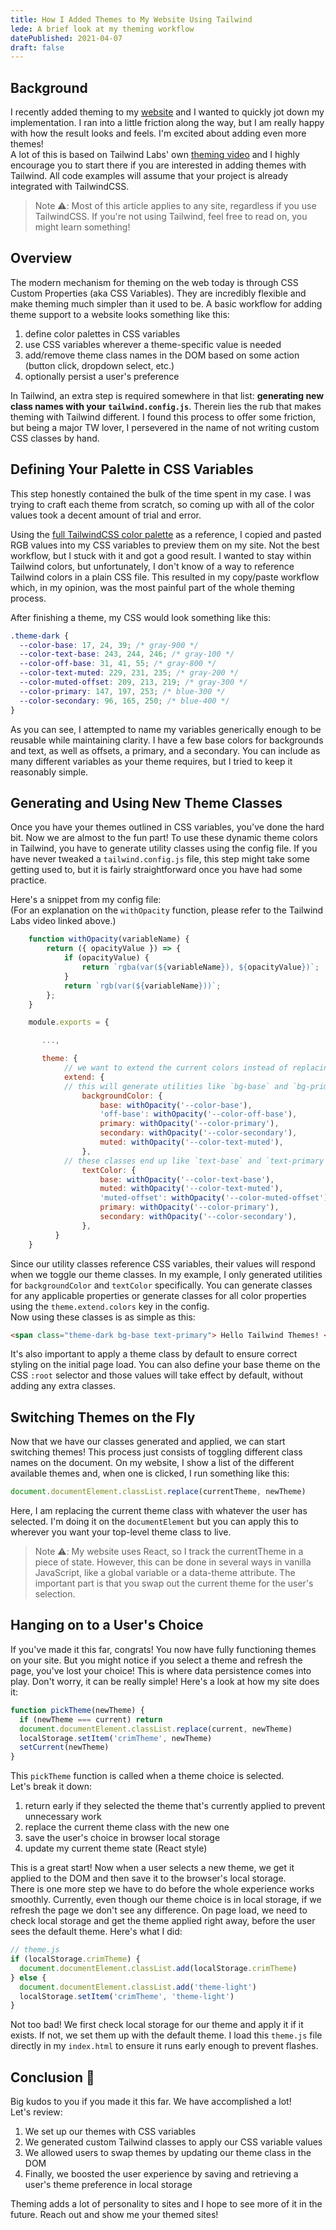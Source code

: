```yaml
---
title: How I Added Themes to My Website Using Tailwind
lede: A brief look at my theming workflow
datePublished: 2021-04-07
draft: false
---
```


## Background

I recently added theming to my [website](https://austincrim.com/) and I wanted to quickly jot down my implementation. I ran into a little friction along the way, but I am really happy with how the result looks and feels. I'm excited about adding even more themes!\
A lot of this is based on Tailwind Labs' own [theming video](https://www.youtube.com/watch?v=MAtaT8BZEAo) and I highly encourage you to start there if you are interested in adding themes with Tailwind. All code examples will assume that your project is already integrated with TailwindCSS.

> Note ⚠️: Most of this article applies to any site, regardless if you use TailwindCSS. If you're not using Tailwind, feel free to read on, you might learn something!

## Overview

The modern mechanism for theming on the web today is through CSS Custom Properties (aka CSS Variables). They are incredibly flexible and make theming much simpler than it used to be. A basic workflow for adding theme support to a website looks something like this:

1. define color palettes in CSS variables
2. use CSS variables wherever a theme-specific value is needed
3. add/remove theme class names in the DOM based on some action (button click, dropdown select, etc.)
4. optionally persist a user's preference

In Tailwind, an extra step is required somewhere in that list: **generating new class names with your** **`tailwind.config.js`**. Therein lies the rub that makes theming with Tailwind different. I found this process to offer some friction, but being a major TW lover, I persevered in the name of not writing custom CSS classes by hand.

## Defining Your Palette in CSS Variables

This step honestly contained the bulk of the time spent in my case. I was trying to craft each theme from scratch, so coming up with all of the color values took a decent amount of trial and error.

Using the [full TailwindCSS color palette](https://tailwindcss.com/docs/customizing-colors#color-palette-reference) as a reference, I copied and pasted RGB values into my CSS variables to preview them on my site. Not the best workflow, but I stuck with it and got a good result. I wanted to stay within Tailwind colors, but unfortunately, I don't know of a way to reference Tailwind colors in a plain CSS file. This resulted in my copy/paste workflow which, in my opinion, was the most painful part of the whole theming process.

After finishing a theme, my CSS would look something like this:

```css
.theme-dark {
  --color-base: 17, 24, 39; /* gray-900 */
  --color-text-base: 243, 244, 246; /* gray-100 */
  --color-off-base: 31, 41, 55; /* gray-800 */
  --color-text-muted: 229, 231, 235; /* gray-200 */
  --color-muted-offset: 209, 213, 219; /* gray-300 */
  --color-primary: 147, 197, 253; /* blue-300 */
  --color-secondary: 96, 165, 250; /* blue-400 */
}
```

As you can see, I attempted to name my variables generically enough to be reusable while maintaining clarity. I have a few base colors for backgrounds and text, as well as offsets, a primary, and a secondary. You can include as many different variables as your theme requires, but I tried to keep it reasonably simple.

## Generating and Using New Theme Classes

Once you have your themes outlined in CSS variables, you've done the hard bit. Now we are almost to the fun part! To use these dynamic theme colors in Tailwind, you have to generate utility classes using the config file. If you have never tweaked a `tailwind.config.js` file, this step might take some getting used to, but it is fairly straightforward once you have had some practice.

Here's a snippet from my config file:\
(For an explanation on the `withOpacity` function, please refer to the Tailwind Labs video linked above.)

```javascript
    function withOpacity(variableName) {
        return ({ opacityValue }) => {
            if (opacityValue) {
                return `rgba(var(${variableName}), ${opacityValue})`;
            }
            return `rgb(var(${variableName}))`;
        };
    }

    module.exports = {

       ...,

       theme: {
            // we want to extend the current colors instead of replacing them
            extend: {
            // this will generate utilities like `bg-base` and `bg-primary`
                backgroundColor: {
                    base: withOpacity('--color-base'),
                    'off-base': withOpacity('--color-off-base'),
                    primary: withOpacity('--color-primary'),
                    secondary: withOpacity('--color-secondary'),
                    muted: withOpacity('--color-text-muted'),
                },
            // these classes end up like `text-base` and `text-primary`
                textColor: {
                    base: withOpacity('--color-text-base'),
                    muted: withOpacity('--color-text-muted'),
                    'muted-offset': withOpacity('--color-muted-offset'),
                    primary: withOpacity('--color-primary'),
                    secondary: withOpacity('--color-secondary'),
                },
          }
    }
```

Since our utility classes reference CSS variables, their values will respond when we toggle our theme classes. In my example, I only generated utilities for `backgroundColor` and `textColor` specifically. You can generate classes for any applicable properties or generate classes for all color properties using the `theme.extend.colors` key in the config.\
Now using these classes is as simple as this:

```html
<span class="theme-dark bg-base text-primary"> Hello Tailwind Themes! </span>
```

It's also important to apply a theme class by default to ensure correct styling on the initial page load. You can also define your base theme on the CSS `:root` selector and those values will take effect by default, without adding any extra classes.

## Switching Themes on the Fly

Now that we have our classes generated and applied, we can start switching themes! This process just consists of toggling different class names on the document. On my website, I show a list of the different available themes and, when one is clicked, I run something like this:

```javascript
document.documentElement.classList.replace(currentTheme, newTheme)
```

Here, I am replacing the current theme class with whatever the user has selected. I'm doing it on the `documentElement` but you can apply this to wherever you want your top-level theme class to live.

> Note ⚠️: My website uses React, so I track the currentTheme in a piece of state. However, this can be done in several ways in vanilla JavaScript, like a global variable or a data-theme attribute. The important part is that you swap out the current theme for the user's selection.

## Hanging on to a User's Choice

If you've made it this far, congrats! You now have fully functioning themes on your site. But you might notice if you select a theme and refresh the page, you've lost your choice! This is where data persistence comes into play. Don't worry, it can be really simple! Here's a look at how my site does it:

```javascript
function pickTheme(newTheme) {
  if (newTheme === current) return
  document.documentElement.classList.replace(current, newTheme)
  localStorage.setItem('crimTheme', newTheme)
  setCurrent(newTheme)
}
```

This `pickTheme` function is called when a theme choice is selected.\
Let's break it down:

1. return early if they selected the theme that's currently applied to prevent unnecessary work
2. replace the current theme class with the new one
3. save the user's choice in browser local storage
4. update my current theme state (React style)

This is a great start! Now when a user selects a new theme, we get it applied to the DOM and then save it to the browser's local storage.\
There is one more step we have to do before the whole experience works smoothly. Currently, even though our theme choice is in local storage, if we refresh the page we don't see any difference. On page load, we need to check local storage and get the theme applied right away, before the user sees the default theme. Here's what I did:

```javascript
// theme.js
if (localStorage.crimTheme) {
  document.documentElement.classList.add(localStorage.crimTheme)
} else {
  document.documentElement.classList.add('theme-light')
  localStorage.setItem('crimTheme', 'theme-light')
}
```

Not too bad! We first check local storage for our theme and apply it if it exists. If not, we set them up with the default theme. I load this `theme.js` file directly in my `index.html` to ensure it runs early enough to prevent flashes.

## Conclusion 🎉

Big kudos to you if you made it this far. We have accomplished a lot!\
Let's review:

1. We set up our themes with CSS variables
2. We generated custom Tailwind classes to apply our CSS variable values
3. We allowed users to swap themes by updating our theme class in the DOM
4. Finally, we boosted the user experience by saving and retrieving a user's theme preference in local storage

Theming adds a lot of personality to sites and I hope to see more of it in the future. Reach out and show me your themed sites!
